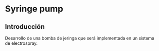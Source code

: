 # Syringe pump

## Introducción
Desarrollo de una bomba de jeringa que será implementada en un sistema de electrospray.

